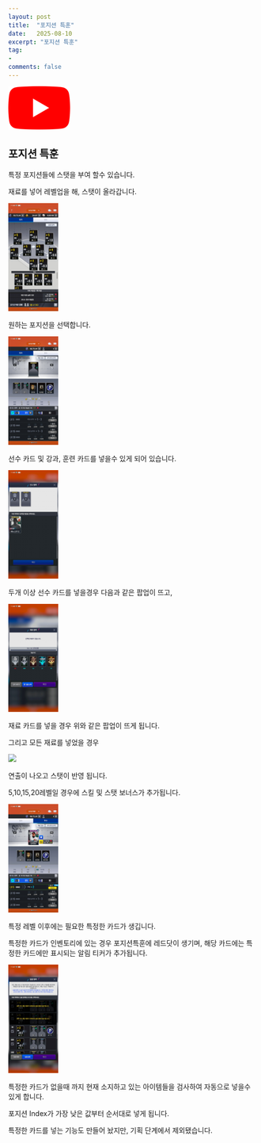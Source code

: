 ```yaml
---
layout: post
title:  "포지션 특훈"
date:   2025-08-10
excerpt: "포지션 특훈"
tag:
-
comments: false
---
```


[![Youtube](../assets/img/project/fortpolio/youtube_icon.png)](https://www.youtube.com/watch?v=9d24yzq-zxM&t=278s)

## 포지션 특훈

특정 포지션들에 스탯을 부여 할수 있습니다.

재료를 넣어 레벨업을 해, 스탯이 올라갑니다.

<img src = "../assets/img/project/fortpolio/PositionTraining/position_select.jpg" width="20%">

원하는 포지션을 선택합니다.

<img src = "../assets/img/project/fortpolio/PositionTraining/selected_position.jpg" width="20%">

선수 카드 및 강과, 훈련 카드를 넣을수 있게 되어 있습니다.

<img src = "../assets/img/project/fortpolio/PositionTraining/popup_insert_player.jpg" width="20%">

두개 이상 선수 카드를 넣을경우 다음과 같은 팝업이 뜨고,

<img src = "../assets/img/project/fortpolio/PositionTraining/popup_insert_card.jpg" width="20%">

재료 카드를 넣을 경우 위와 같은 팝업이 뜨게 됩니다.

그리고 모든 재료를 넣었을 경우

<img src = "../assets/img/project/fortpolio/PositionTraining/result.gif" width="20%">

연출이 나오고 스탯이 반영 됩니다.

5,10,15,20레벨일 경우에 스킬 및 스탯 보너스가 추가됩니다.

<img src = "../assets/img/project/fortpolio/PositionTraining/insert_specific_player.jpg" width="20%">

특정 레벨 이후에는 필요한 특정한 카드가 생깁니다.

특정한 카드가 인벤토리에 있는 경우 포지션특훈에 레드닷이 생기며, 해당 카드에는 특정한 카드에만 표시되는 알림 티커가 추가됩니다.


<img src = "../assets/img/project/fortpolio/PositionTraining/popup_all_register.jpg" width="20%">

특정한 카드가 없을때 까지 현재 소지하고 있는 아이템들을 검사하여 자동으로 넣을수 있게 합니다.

포지션 Index가 가장 낮은 값부터 순서대로 넣게 됩니다.

특정한 카드를 넣는 기능도 만들어 놨지만, 기획 단계에서 제외됐습니다.